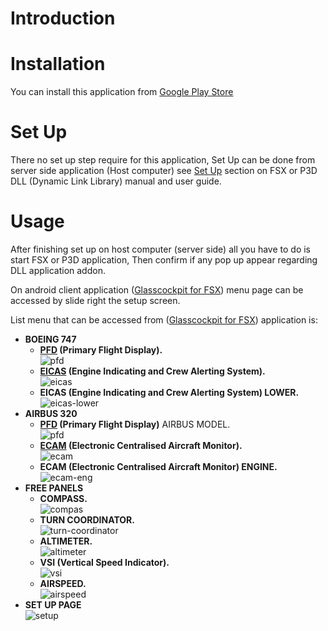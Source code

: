 # Introduction

# Installation
You can install this application from [Google Play Store](https://play.google.com/store/apps/details?id=com.donotspeak.GlassCockpitFSX)

# Set Up
There no set up step require for this application, Set Up can be done from server side application (Host computer) see [Set Up](index-server-app.md#set-up) section on FSX or P3D DLL (Dynamic Link Library) manual and user guide.

# Usage
After finishing set up on host computer (server side) all you have to do is start FSX or P3D application, Then confirm if any pop up appear regarding DLL application addon.   

On android client application ([Glasscockpit for FSX](https://play.google.com/store/apps/details?id=com.donotspeak.GlassCockpitFSX)) menu page can be accessed by slide right the setup screen.   

List menu that can be accessed from ([Glasscockpit for FSX](https://play.google.com/store/apps/details?id=com.donotspeak.GlassCockpitFSX)) application is:   
   - **BOEING 747**
      - **[PFD](https://en.wikipedia.org/wiki/Primary_flight_display) (Primary Flight Display).**   
      ![pfd](../res/img/aircraft-panel/boeing/pfd.jpg)
      - **[EICAS](https://id.wikipedia.org/wiki/Engine-indicating_and_crew-alerting_system) (Engine Indicating and Crew Alerting System).**   
      ![eicas](../res/img/aircraft-panel/boeing/eicas.jpg)
      - **EICAS (Engine Indicating and Crew Alerting System) LOWER.**   
      ![eicas-lower](../res/img/aircraft-panel/boeing/eicas-lower.jpg)
   - **AIRBUS 320**
      - **[PFD](https://en.wikipedia.org/wiki/Primary_flight_display) (Primary Flight Display)** AIRBUS MODEL.   
      ![pfd](../res/img/aircraft-panel/airbus/pfd.jpg)
      - **[ECAM](https://en.wikipedia.org/wiki/Electronic_centralised_aircraft_monitor) (Electronic Centralised Aircraft Monitor).**   
      ![ecam](../res/img/aircraft-panel/airbus/ecam.jpg)
      - **ECAM (Electronic Centralised Aircraft Monitor) ENGINE.**   
      ![ecam-eng](../res/img/aircraft-panel/airbus/ecam-eng.jpg)
   - **FREE PANELS**
      - **COMPASS.**   
      ![compas](../res/img/aircraft-panel/free-panels/compas.jpg)
      - **TURN COORDINATOR.**   
      ![turn-coordinator](../res/img/aircraft-panel/free-panels/turn-coordinator.jpg)
      - **ALTIMETER.**   
      ![altimeter](../res/img/aircraft-panel/free-panels/altimeter.jpg)
      - **VSI (Vertical Speed Indicator).**   
      ![vsi](../res/img/aircraft-panel/free-panels/vsi.jpg)
      - **AIRSPEED.**   
      ![airspeed](../res/img/aircraft-panel/free-panels/airspeed.jpg)
   - **SET UP PAGE**   
   ![setup](../res/img/aircraft-panel/setup.jpg)
